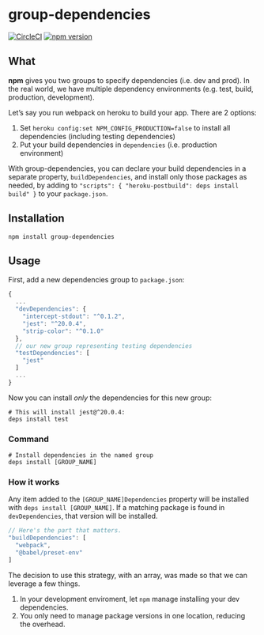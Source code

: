 # group-dependencies
[![CircleCI](https://circleci.com/gh/itsthatguy/group-dependencies/tree/master.svg?style=svg)](https://circleci.com/gh/itsthatguy/group-dependencies/tree/master) [![npm version](https://badge.fury.io/js/group-dependencies.svg)](https://badge.fury.io/js/group-dependencies)

## What

**npm** gives you two groups to specify dependencies (i.e. dev and prod).
In the real world, we have multiple dependency environments (e.g. test, build,
production, development).

Let’s say you run webpack on heroku to build your app. There are 2 options:
1. Set `heroku config:set NPM_CONFIG_PRODUCTION=false` to install all dependencies (including testing dependencies)
2. Put your build dependencies in `dependencies` (i.e. production environment)

With group-dependencies, you can declare your build dependencies in a separate
property, `buildDependencies`, and install only those packages as needed, by
adding to `"scripts": { "heroku-postbuild": deps install build" }`
to your `package.json`.

## Installation

```
npm install group-dependencies
```

## Usage

First, add a new dependencies group to `package.json`:
```js
{
  ...
  "devDependencies": {
    "intercept-stdout": "^0.1.2",
    "jest": "^20.0.4",
    "strip-color": "^0.1.0"
  },
  // our new group representing testing dependencies
  "testDependencies": [
    "jest"
  ]
  ...
}
```

Now you can install _only_ the dependencies for this new group:

```shell
# This will install jest@^20.0.4:
deps install test
```

### Command
```shell
# Install dependencies in the named group
deps install [GROUP_NAME]
```

### How it works

Any item added to the `[GROUP_NAME]Dependencies` property will be installed with
`deps install [GROUP_NAME]`. If a matching package is found in `devDependencies`,
that version will be installed.

```js
// Here's the part that matters.
"buildDependencies": [
  "webpack",
  "@babel/preset-env"
]
```

The decision to use this strategy, with an array, was made so that we can
leverage a few things.
1. In your development enviroment, let `npm` manage installing your dev dependencies.
2. You only need to manage package versions in one location, reducing the overhead.
